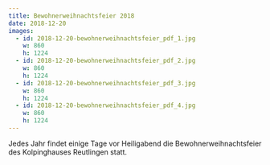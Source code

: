 ```yaml
---
title: Bewohnerweihnachtsfeier 2018
date: 2018-12-20
images:
  - id: 2018-12-20-bewohnerweihnachtsfeier_pdf_1.jpg
    w: 860
    h: 1224    
  - id: 2018-12-20-bewohnerweihnachtsfeier_pdf_2.jpg
    w: 860
    h: 1224
  - id: 2018-12-20-bewohnerweihnachtsfeier_pdf_3.jpg
    w: 860
    h: 1224
  - id: 2018-12-20-bewohnerweihnachtsfeier_pdf_4.jpg
    w: 860
    h: 1224
---
```

Jedes Jahr findet einige Tage vor Heiligabend die Bewohnerweihnachtsfeier des Kolpinghauses Reutlingen statt. <!--mehr-->
